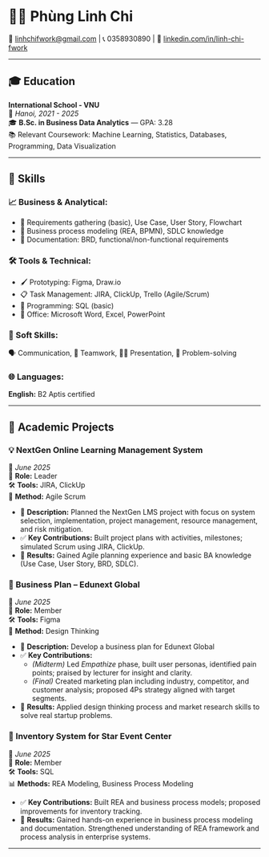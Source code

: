 # 👩‍💼 Phùng Linh Chi  
📧 [linhchifwork@gmail.com](mailto:linhchifwork@gmail.com) \| 📞 0358930890 \| 🔗 [linkedin.com/in/linh-chi-fwork](https://www.linkedin.com/in/linh-chi-fwork/)

---

## 🎓 Education

**International School - VNU**  
📍 *Hanoi, 2021 - 2025*  
🎓 **B.Sc. in Business Data Analytics** — GPA: 3.28  
📚 Relevant Coursework: Machine Learning, Statistics, Databases, Programming, Data Visualization

---
## 🧰 Skills

### 📈 Business & Analytical:
- 🧠 Requirements gathering (basic), Use Case, User Story, Flowchart  
- 🔄 Business process modeling (REA, BPMN), SDLC knowledge  
- 📄 Documentation: BRD, functional/non-functional requirements  

### 🛠️ Tools & Technical:
- 🖌️ Prototyping: Figma, Draw.io  
- 📋 Task Management: JIRA, ClickUp, Trello (Agile/Scrum)  
- 💾 Programming: SQL (basic)  
- 🧩 Office: Microsoft Word, Excel, PowerPoint  

### 💬 Soft Skills:
🗣️ Communication, 🤝 Teamwork, 🧑‍🏫 Presentation, 🧩 Problem-solving

### 🌐 Languages:
**English:** B2 Aptis certified

---
## 🧪 Academic Projects

### 💡 NextGen Online Learning Management System  
📅 *June 2025*  
👤 **Role:** Leader  
🛠️ **Tools:** JIRA, ClickUp  
🔄 **Method:** Agile Scrum  

- 📝 **Description:** Planned the NextGen LMS project with focus on system selection, implementation, project management, resource management, and risk mitigation.  
- ✅ **Key Contributions:** Built project plans with activities, milestones; simulated Scrum using JIRA, ClickUp.  
- 🎯 **Results:** Gained Agile planning experience and basic BA knowledge (Use Case, User Story, BRD, SDLC).  

### 🧠 Business Plan – Edunext Global  
📅 *June 2025*  
👥 **Role:** Member  
🛠️ **Tools:** Figma  
🎯 **Method:** Design Thinking  

- 📝 **Description:** Develop a business plan for Edunext Global  
- ✅ **Key Contributions:**  
  - *(Midterm)* Led *Empathize* phase, built user personas, identified pain points; praised by lecturer for insight and clarity.  
  - *(Final)* Created marketing plan including industry, competitor, and customer analysis; proposed 4Ps strategy aligned with target segments.  
- 🎯 **Results:** Applied design thinking process and market research skills to solve real startup problems.  

### 🏢 Inventory System for Star Event Center  
📅 *June 2025*  
👥 **Role:** Member  
🛠️ **Tools:** SQL  
📊 **Methods:** REA Modeling, Business Process Modeling  

- ✅ **Key Contributions:** Built REA and business process models; proposed improvements for inventory tracking.  
- 🎯 **Results:** Gained hands-on experience in business process modeling and documentation. Strengthened understanding of REA framework and process analysis in enterprise systems.

---
